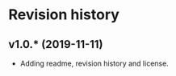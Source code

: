 # Revision history

v1.0.* (2019-11-11)
----------------------

* Adding readme, revision history and license.
